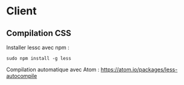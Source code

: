 # Client

## Compilation CSS

Installer lessc avec npm :
```
sudo npm install -g less
```
Compilation automatique avec Atom : https://atom.io/packages/less-autocompile
